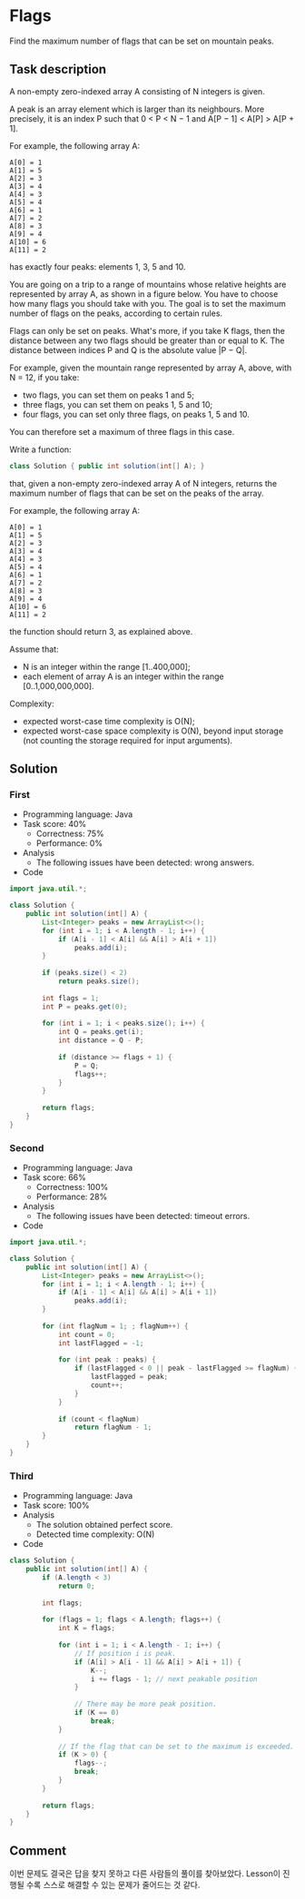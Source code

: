 # Flags

Find the maximum number of flags that can be set on mountain peaks.

## Task description

A non-empty zero-indexed array A consisting of N integers is given.

A peak is an array element which is larger than its neighbours. More precisely, it is an index P such that 0 < P < N − 1 and A[P − 1] < A[P] > A[P + 1].

For example, the following array A:

    A[0] = 1
    A[1] = 5
    A[2] = 3
    A[3] = 4
    A[4] = 3
    A[5] = 4
    A[6] = 1
    A[7] = 2
    A[8] = 3
    A[9] = 4
    A[10] = 6
    A[11] = 2

has exactly four peaks: elements 1, 3, 5 and 10.

You are going on a trip to a range of mountains whose relative heights are represented by array A, as shown in a figure below. You have to choose how many flags you should take with you. The goal is to set the maximum number of flags on the peaks, according to certain rules.

Flags can only be set on peaks. What's more, if you take K flags, then the distance between any two flags should be greater than or equal to K. The distance between indices P and Q is the absolute value |P − Q|.

For example, given the mountain range represented by array A, above, with N = 12, if you take:

* two flags, you can set them on peaks 1 and 5;
* three flags, you can set them on peaks 1, 5 and 10;
* four flags, you can set only three flags, on peaks 1, 5 and 10.

You can therefore set a maximum of three flags in this case.

Write a function:

```java
class Solution { public int solution(int[] A); }
```

that, given a non-empty zero-indexed array A of N integers, returns the maximum number of flags that can be set on the peaks of the array.

For example, the following array A:

    A[0] = 1
    A[1] = 5
    A[2] = 3
    A[3] = 4
    A[4] = 3
    A[5] = 4
    A[6] = 1
    A[7] = 2
    A[8] = 3
    A[9] = 4
    A[10] = 6
    A[11] = 2

the function should return 3, as explained above.

Assume that:

* N is an integer within the range [1..400,000];
* each element of array A is an integer within the range [0..1,000,000,000].

Complexity:

* expected worst-case time complexity is O(N);
* expected worst-case space complexity is O(N), beyond input storage (not counting the storage required for input arguments).

## Solution

### First

* Programming language: Java
* Task score: 40%
  - Correctness: 75%
  - Performance: 0%
* Analysis
  - The following issues have been detected: wrong answers.
* Code

```java
import java.util.*;

class Solution {
    public int solution(int[] A) {
        List<Integer> peaks = new ArrayList<>();
        for (int i = 1; i < A.length - 1; i++) {
            if (A[i - 1] < A[i] && A[i] > A[i + 1])
                peaks.add(i);
        }
        
        if (peaks.size() < 2)
            return peaks.size();
        
        int flags = 1;
        int P = peaks.get(0);
        
        for (int i = 1; i < peaks.size(); i++) {
            int Q = peaks.get(i);
            int distance = Q - P;
            
            if (distance >= flags + 1) {
                P = Q;
                flags++;
            }
        }
        
        return flags;
    }
}
```

### Second

* Programming language: Java
* Task score: 66%
  - Correctness: 100%
  - Performance: 28%
* Analysis
  - The following issues have been detected: timeout errors.
* Code

```java
import java.util.*;

class Solution {
    public int solution(int[] A) {
        List<Integer> peaks = new ArrayList<>();
        for (int i = 1; i < A.length - 1; i++) {
            if (A[i - 1] < A[i] && A[i] > A[i + 1])
                peaks.add(i);
        }
        
        for (int flagNum = 1; ; flagNum++) {
            int count = 0;
            int lastFlagged = -1;
            
            for (int peak : peaks) {
                if (lastFlagged < 0 || peak - lastFlagged >= flagNum) {
                    lastFlagged = peak;
                    count++;
                }
            }
            
            if (count < flagNum)
                return flagNum - 1;
        }
    }
}
```

### Third

* Programming language: Java
* Task score: 100%
* Analysis
  - The solution obtained perfect score.
  - Detected time complexity: O(N)
* Code

```java
class Solution {
    public int solution(int[] A) {
        if (A.length < 3)
            return 0;
            
        int flags;
        
        for (flags = 1; flags < A.length; flags++) {
            int K = flags;
            
            for (int i = 1; i < A.length - 1; i++) {
                // If position i is peak.
                if (A[i] > A[i - 1] && A[i] > A[i + 1]) {
                    K--;
                    i += flags - 1; // next peakable position
                }
                
                // There may be more peak position.
                if (K == 0)
                    break;
            }
            
            // If the flag that can be set to the maximum is exceeded.
            if (K > 0) {
                flags--;
                break;
            }
        }
        
        return flags;
    }
}
```

## Comment

이번 문제도 결국은 답을 찾지 못하고 다른 사람들의 풀이를 찾아보았다. Lesson이 진행될 수록 스스로 해결할 수 있는 문제가 줄어드는 것 같다.
